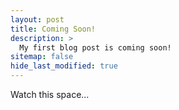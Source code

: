 ```yaml
---
layout: post
title: Coming Soon!
description: >
  My first blog post is coming soon!
sitemap: false
hide_last_modified: true
---
```


Watch this space...